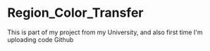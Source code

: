 # Region_Color_Transfer
This is part of my project from my University, and also first time I'm uploading code Github
